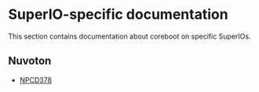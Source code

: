 # SuperIO-specific documentation

This section contains documentation about coreboot on specific SuperIOs.

## Nuvoton

- [NPCD378](nuvoton/npcd378.md)

